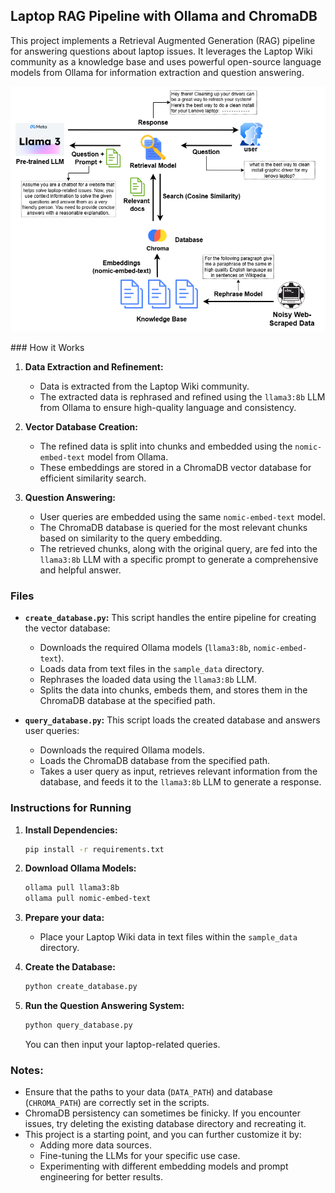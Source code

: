 ## Laptop RAG Pipeline with Ollama and ChromaDB

This project implements a Retrieval Augmented Generation (RAG) pipeline for answering questions about laptop issues. It leverages the Laptop Wiki community as a knowledge base and uses powerful open-source language models from Ollama for information extraction and question answering.

<p align="center">
<img src="https://github.com/lzytitan494/Simple-RAG/blob/main/RAG.png" alt="RAG Pipeline Diagram" width="600"/>
</p>
### How it Works

1. **Data Extraction and Refinement:**
    * Data is extracted from the Laptop Wiki community.
    * The extracted data is rephrased and refined using the `llama3:8b` LLM from Ollama to ensure high-quality language and consistency.

2. **Vector Database Creation:**
    * The refined data is split into chunks and embedded using the `nomic-embed-text` model from Ollama.
    * These embeddings are stored in a ChromaDB vector database for efficient similarity search.

3. **Question Answering:**
    * User queries are embedded using the same `nomic-embed-text` model.
    * The ChromaDB database is queried for the most relevant chunks based on similarity to the query embedding.
    * The retrieved chunks, along with the original query, are fed into the `llama3:8b` LLM with a specific prompt to generate a comprehensive and helpful answer.

### Files

* **`create_database.py`:**  This script handles the entire pipeline for creating the vector database:
    * Downloads the required Ollama models (`llama3:8b`, `nomic-embed-text`).
    * Loads data from text files in the `sample_data` directory.
    * Rephrases the loaded data using the `llama3:8b` LLM.
    * Splits the data into chunks, embeds them, and stores them in the ChromaDB database at the specified path.

* **`query_database.py`:**  This script loads the created database and answers user queries:
    * Downloads the required Ollama models.
    * Loads the ChromaDB database from the specified path.
    * Takes a user query as input, retrieves relevant information from the database, and feeds it to the `llama3:8b` LLM to generate a response. 

### Instructions for Running

1. **Install Dependencies:**
   ```bash
   pip install -r requirements.txt
   ```
   
2. **Download Ollama Models:**
   ```bash
   ollama pull llama3:8b
   ollama pull nomic-embed-text 
   ```

3. **Prepare your data:**
   * Place your Laptop Wiki data in text files within the `sample_data` directory. 

4. **Create the Database:**
   ```bash
   python create_database.py
   ```

5. **Run the Question Answering System:**
   ```bash
   python query_database.py
   ```
   You can then input your laptop-related queries.

### Notes:

* Ensure that the paths to your data (`DATA_PATH`) and database (`CHROMA_PATH`) are correctly set in the scripts.
* ChromaDB persistency can sometimes be finicky. If you encounter issues, try deleting the existing database directory and recreating it.
* This project is a starting point, and you can further customize it by:
    * Adding more data sources.
    * Fine-tuning the LLMs for your specific use case. 
    * Experimenting with different embedding models and prompt engineering for better results. 
